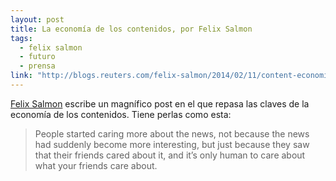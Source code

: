 ```yaml
---
layout: post
title: La economía de los contenidos, por Felix Salmon
tags: 
  - felix salmon
  - futuro
  - prensa
link: "http://blogs.reuters.com/felix-salmon/2014/02/11/content-economics-part-5-news"
---
```

[Felix Salmon](http://blogs.reuters.com/felix-salmon/2014/02/11/content-economics-part-5-news) escribe un magnífico post en el que repasa las claves de la economía de los contenidos. Tiene perlas como esta:

  > People started caring more about the news, not because the news had suddenly become more interesting, but just because they saw that their friends cared about it, and it’s only human to care about what your friends care about.
 

